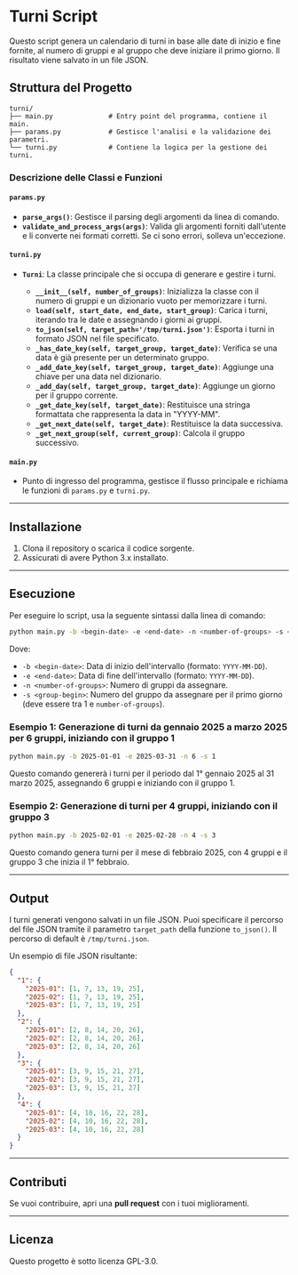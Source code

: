 # Turni Script

Questo script genera un calendario di turni in base alle date di inizio e fine
fornite, al numero di gruppi e al gruppo che deve iniziare il primo giorno. Il
risultato viene salvato in un file JSON.

## Struttura del Progetto

```
turni/
├── main.py              # Entry point del programma, contiene il main.
├── params.py            # Gestisce l'analisi e la validazione dei parametri.
└── turni.py             # Contiene la logica per la gestione dei turni.
```

### Descrizione delle Classi e Funzioni

#### `params.py`

- **`parse_args()`**: Gestisce il parsing degli argomenti da linea di comando.
- **`validate_and_process_args(args)`**: Valida gli argomenti forniti
  dall'utente e li converte nei formati corretti. Se ci sono errori, solleva
  un'eccezione.

#### `turni.py`

- **`Turni`**: La classe principale che si occupa di generare e gestire i turni.

  * **`__init__(self, number_of_groups)`**: Inizializza la classe con il numero
    di gruppi e un dizionario vuoto per memorizzare i turni.
  * **`load(self, start_date, end_date, start_group)`**: Carica i turni,
    iterando tra le date e assegnando i giorni ai gruppi.
  * **`to_json(self, target_path='/tmp/turni.json')`**: Esporta i turni in
    formato JSON nel file specificato.
  * **`_has_date_key(self, target_group, target_date)`**: Verifica se una data
    è già presente per un determinato gruppo.
  * **`_add_date_key(self, target_group, target_date)`**: Aggiunge una chiave
    per una data nel dizionario.
  * **`_add_day(self, target_group, target_date)`**: Aggiunge un giorno per il
    gruppo corrente.
  * **`_get_date_key(self, target_date)`**: Restituisce una stringa formattata
    che rappresenta la data in "YYYY-MM".
  * **`_get_next_date(self, target_date)`**: Restituisce la data successiva.
  * **`_get_next_group(self, current_group)`**: Calcola il gruppo successivo.

#### `main.py`

* Punto di ingresso del programma, gestisce il flusso principale e richiama le
  funzioni di `params.py` e `turni.py`.

---

## Installazione

1. Clona il repository o scarica il codice sorgente.
2. Assicurati di avere Python 3.x installato.

---

## Esecuzione

Per eseguire lo script, usa la seguente sintassi dalla linea di comando:

```bash
python main.py -b <begin-date> -e <end-date> -n <number-of-groups> -s <group-begin>
```

Dove:

* `-b <begin-date>`: Data di inizio dell'intervallo (formato: `YYYY-MM-DD`).
* `-e <end-date>`: Data di fine dell'intervallo (formato: `YYYY-MM-DD`).
* `-n <number-of-groups>`: Numero di gruppi da assegnare.
* `-s <group-begin>`: Numero del gruppo da assegnare per il primo giorno (deve
  essere tra 1 e `number-of-groups`).

### Esempio 1: Generazione di turni da gennaio 2025 a marzo 2025 per 6 gruppi, iniziando con il gruppo 1

```bash
python main.py -b 2025-01-01 -e 2025-03-31 -n 6 -s 1
```

Questo comando genererà i turni per il periodo dal 1° gennaio 2025 al 31 marzo
2025, assegnando 6 gruppi e iniziando con il gruppo 1.

### Esempio 2: Generazione di turni per 4 gruppi, iniziando con il gruppo 3

```bash
python main.py -b 2025-02-01 -e 2025-02-28 -n 4 -s 3
```

Questo comando genera turni per il mese di febbraio 2025, con 4 gruppi e il
gruppo 3 che inizia il 1° febbraio.

---

## Output

I turni generati vengono salvati in un file JSON. Puoi specificare il percorso
del file JSON tramite il parametro `target_path` della funzione `to_json()`. Il
percorso di default è `/tmp/turni.json`.

Un esempio di file JSON risultante:

```json
{
  "1": {
    "2025-01": [1, 7, 13, 19, 25],
    "2025-02": [1, 7, 13, 19, 25],
    "2025-03": [1, 7, 13, 19, 25]
  },
  "2": {
    "2025-01": [2, 8, 14, 20, 26],
    "2025-02": [2, 8, 14, 20, 26],
    "2025-03": [2, 8, 14, 20, 26]
  },
  "3": {
    "2025-01": [3, 9, 15, 21, 27],
    "2025-02": [3, 9, 15, 21, 27],
    "2025-03": [3, 9, 15, 21, 27]
  },
  "4": {
    "2025-01": [4, 10, 16, 22, 28],
    "2025-02": [4, 10, 16, 22, 28],
    "2025-03": [4, 10, 16, 22, 28]
  }
}
```

---

## Contributi

Se vuoi contribuire, apri una **pull request** con i tuoi miglioramenti.

---

## Licenza

Questo progetto è sotto licenza GPL-3.0.

